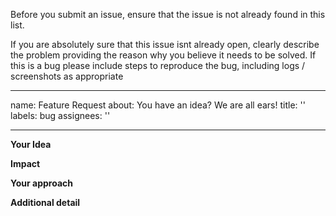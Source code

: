 Before you submit an issue, ensure that the issue is not already found in this list.

If you are absolutely sure that this issue isnt already open, clearly describe the problem providing the reason why you believe it needs to be solved. If this is a bug please include steps to reproduce the bug, including logs / screenshots as appropriate

---
name: Feature Request
about: You have an idea? We are all ears!
title: ''
labels: bug
assignees: ''

---

**Your Idea**

<!-- Before submitting this, please check that this is not already requested. What problem is your idea trying to solve? Please describe the problem you are trying to solve -->

**Impact**

<!-- In order to understand the priority of this issue, we would like to hear about the type of users that could benefit from solving this problem -->

**Your approach**

<!-- If you have already thought of an approach or a concept to use towards the solution, please describe -->

**Additional detail**

<!-- Add any other detail about the problem here -->
